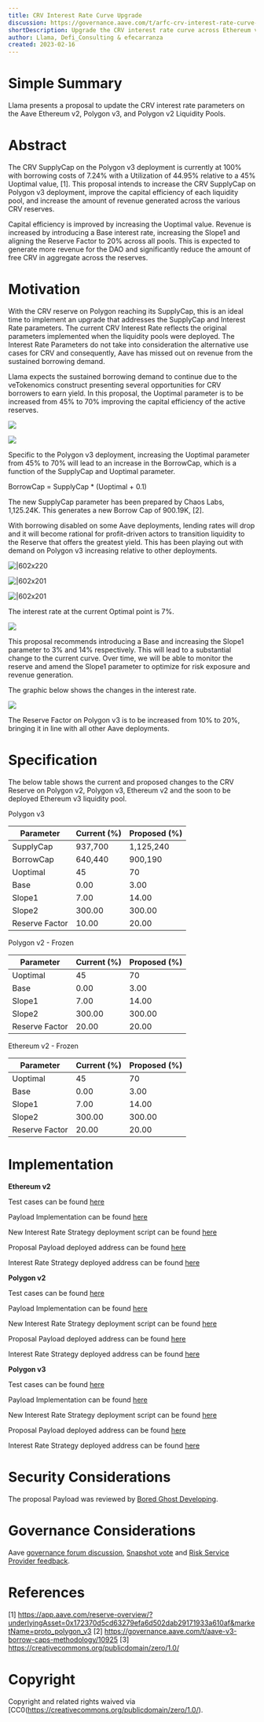 ```yaml
---
title: CRV Interest Rate Curve Upgrade
discussion: https://governance.aave.com/t/arfc-crv-interest-rate-curve-upgrade/11337
shortDescription: Upgrade the CRV interest rate curve across Ethereum v2, Polygon v3, and Polygon v2 Liquidity Pools
author: Llama, Defi_Consulting & efecarranza
created: 2023-02-16
---
```


# Simple Summary

Llama presents a proposal to update the CRV interest rate parameters on the Aave Ethereum v2, Polygon v3, and Polygon v2 Liquidity Pools.

# Abstract

The CRV SupplyCap on the Polygon v3 deployment is currently at 100% with borrowing costs of 7.24% with a Utilization of 44.95% relative to a 45% Uoptimal value, [1]. This proposal intends to increase the CRV SupplyCap on Polygon v3 deployment, improve the capital efficiency of each liquidity pool, and increase the amount of revenue generated across the various CRV reserves.

Capital efficiency is improved by increasing the Uoptimal value. Revenue is increased by introducing a Base interest rate, increasing the Slope1 and aligning the Reserve Factor to 20% across all pools. This is expected to generate more revenue for the DAO and significantly reduce the amount of free CRV in aggregate across the reserves.

# Motivation

With the CRV reserve on Polygon reaching its SupplyCap, this is an ideal time to implement an upgrade that addresses the SupplyCap and Interest Rate parameters. The current CRV Interest Rate reflects the original parameters implemented when the liquidity pools were deployed. The Interest Rate Parameters do not take into consideration the alternative use cases for CRV and consequently, Aave has missed out on revenue from the sustained borrowing demand.

Llama expects the sustained borrowing demand to continue due to the veTokenomics construct presenting several opportunities for CRV borrowers to earn yield. In this proposal, the Uoptimal parameter is to be increased from 45% to 70% improving the capital efficiency of the active reserves.

![](https://i.imgur.com/gOOhi3K.png)

![](https://i.imgur.com/PNoEM34.png)

Specific to the Polygon v3 deployment, increasing the Uoptimal parameter from 45% to 70% will lead to an increase in the BorrowCap, which is a function of the SupplyCap and Uoptimal parameter.

BorrowCap = SupplyCap * (Uoptimal + 0.1)

The new SupplyCap parameter has been prepared by Chaos Labs, 1,125.24K. This generates a new Borrow Cap of 900.19K, [2].

With borrowing disabled on some Aave deployments, lending rates will drop and it will become rational for profit-driven actors to transition liquidity to the Reserve that offers the greatest yield. This has been playing out with demand on Polygon v3 increasing relative to other deployments.

![|602x220](https://lh4.googleusercontent.com/6JBjVL3HMRZ4_Bteuv2DluxmvzeGBylyijRmHcH43eLscs8ECgeDSCG6fFcYAlJxAOktJX_DQyw1ZcY5uxJQVugOBaihQFNWNydFXQFmV5QB5VdqTaNYmFobEjYyzRNGvtbzaCgHJ_POCDAgbqqX6KmwoErQYl5k-35AmQMnz9lBK4xB46HdRlEYcl8NSA)

![|602x201](https://lh4.googleusercontent.com/QamXX3bRroYrZVEbgcF1cytYUAgrXjOXumC0-v84ZL0r0xgRRj1VkV1jBpkyyq2DOlzf3MoV_BWbe25ifn1KyldCL7Nui4Ha4sbo3O6v19ipKGdR1OOa1zWJe-2T5jQEcpYCT6eGWie2R2NcgMQ5-p9hcX0gucEw_yWdVtOaTmgHsZpapnZ5n4vpUfmnbA)

![|602x201](https://lh4.googleusercontent.com/iedXQAPBKjRykGaxXYuvs-NvCstapd5YCB-oxREIHJMeLZydPdR_PkSBQrCAzhFRkEDignsnsnjLJcdg9PZF1obv_pfpMr5vULL9CJnPYzJbip1dGRgFAWqj8gzBBex0JaTwbB_nBS5TNgVn9dFmM951luswHEhgW6YG77Ln0DImSRoKa_ksqZR_VR-ncw)

The interest rate at the current Optimal point is 7%.

![](https://i.imgur.com/O0CPQl9.png)

This proposal recommends introducing a Base and increasing the Slope1 parameter to 3% and 14% respectively.  This will lead to a substantial change to the current curve. Over time, we will be able to monitor the reserve and amend the Slope1 parameter to optimize for risk exposure and revenue generation.

The graphic below shows the changes in the interest rate.

![](https://i.imgur.com/WMT8KMn.png)

The Reserve Factor on Polygon v3 is to be increased from 10% to 20%, bringing it in line with all other Aave deployments.

# Specification

The below table shows the current and proposed changes to the CRV Reserve on Polygon v2, Polygon v3, Ethereum v2 and the soon to be deployed Ethereum v3 liquidity pool.

Polygon v3

|Parameter|Current (%)|Proposed (%)|
| --- | --- | --- |
|SupplyCap|937,700|1,125,240|
|BorrowCap|640,440|900,190|
|Uoptimal|45|70|
|Base|0.00|3.00|
|Slope1|7.00|14.00|
|Slope2|300.00|300.00|
|Reserve Factor|10.00|20.00|

Polygon v2 - Frozen

|Parameter|Current (%)|Proposed (%)|
| --- | --- | --- |
|Uoptimal|45|70|
|Base|0.00|3.00|
|Slope1|7.00|14.00|
|Slope2|300.00|300.00|
|Reserve Factor|20.00|20.00|

Ethereum v2 - Frozen

|Parameter|Current (%)|Proposed (%)|
| --- | --- | --- |
|Uoptimal|45|70|
|Base|0.00|3.00|
|Slope1|7.00|14.00|
|Slope2|300.00|300.00|
|Reserve Factor|20.00|20.00|

# Implementation

**Ethereum v2**

Test cases can be found [here](XXX)

Payload Implementation can be found [here](xxx)

New Interest Rate Strategy deployment script can be found [here](https://github.com/llama-community/aave-interest-rate-strategy-deployer/tree/main/script)

Proposal Payload deployed address can be found [here](XXX)

Interest Rate Strategy deployed address can be found [here](https://etherscan.io/address/0x5E6EFF5bEFe97c8b87BEa94F6e9940156CC47027)

**Polygon v2**

Test cases can be found [here](XXX)

Payload Implementation can be found [here](xxx)

New Interest Rate Strategy deployment script can be found [here](https://github.com/llama-community/aave-interest-rate-strategy-deployer/tree/main/script)

Proposal Payload deployed address can be found [here](XXX)

Interest Rate Strategy deployed address can be found [here](https://polygonscan.com/address/0x334c59E5a50932a3C34AC39AB12131C648Cc1aE8)

**Polygon v3**

Test cases can be found [here](XXX)

Payload Implementation can be found [here](xxx)

New Interest Rate Strategy deployment script can be found [here](https://github.com/llama-community/aave-interest-rate-strategy-deployer-v3/tree/main/script)

Proposal Payload deployed address can be found [here](XXX)

Interest Rate Strategy deployed address can be found [here](https://polygonscan.com/address/0xBefcd01681224555b74eAC87207eaF9Bc3361F59)

# Security Considerations

The proposal Payload was reviewed by [Bored Ghost Developing](https://bgdlabs.com/).

# Governance Considerations

Aave [governance forum discussion](https://governance.aave.com/t/arfc-crv-interest-rate-curve-upgrade/11337), [Snapshot vote](https://snapshot.org/#/aave.eth/proposal/0x56aaf192f5cad8277b0e7c82abad030c62bb8fcfe4f2640ce5b896ab04397c20) and [Risk Service Provider feedback](https://governance.aave.com/t/arfc-crv-interest-rate-curve-upgrade/11337/9).

# References

[1] https://app.aave.com/reserve-overview/?underlyingAsset=0x172370d5cd63279efa6d502dab29171933a610af&marketName=proto_polygon_v3
[2] https://governance.aave.com/t/aave-v3-borrow-caps-methodology/10925
[3] https://creativecommons.org/publicdomain/zero/1.0/

# Copyright

Copyright and related rights waived via [CC0\(https://creativecommons.org/publicdomain/zero/1.0/).
